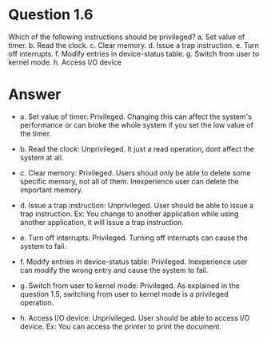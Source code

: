 # Question 1.6 #

Which of the following instructions should be privileged?
a. Set value of timer.
b. Read the clock.
c. Clear memory.
d. Issue a trap instruction.
e. Turn off interrupts.
f. Modify entries in device-status table.
g. Switch from user to kernel mode.
h. Access I/O device

# Answer #

- a. Set value of timer: Privileged. Changing this can affect the system's performance or can broke the whole system if you set the low value of the timer. 

- b. Read the clock: Unprivileged. It just a read operation, dont affect the system at all.

- c. Clear memory: Privileged. Users shoud only be able to delete some specific memory, not all of them. Inexperience user can delete the important memory.

- d. Issue a trap instruction: Unprivileged. User should be able to issue a trap instruction. Ex: You change to another application while using another application, it will issue a trap instruction.

- e. Turn off interrupts: Privileged. Turning off interrupts can cause the system to fail.

- f. Modify entries in device-status table: Privileged. Inexperience user can modify the wrong entry and cause the system to fail.

- g. Switch from user to kernel mode: Privileged. As explained in the question 1.5, switching from user to kernel mode is a privileged operation.

- h. Access I/O device: Unprivileged. User should be able to access I/O device. Ex: You can access the printer to print the document.

